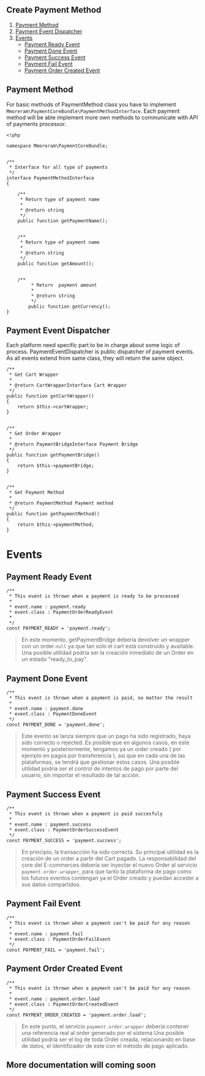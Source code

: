 Create Payment Method
-----

1. [Payment Method](#payment-method)
2. [Payment Event Dispatcher](#payment-event-dispatcher)
3. [Events](#events)
    * [Payment Ready Event](#payment-ready-event)
    * [Payment Done Event](#payment-done-event)
    * [Payment Success Event](#payment-success-event)
    * [Payment Fail Event](#payment-fail-event)
    * [Payment Order Created Event](#payment-order-created-event)

## Payment Method

For basic methods of PaymentMethod class you have to implement `Mmoreram\PaymentCoreBundle\PaymentMethodInterface`. Each payment method will be able implement more own methods to communicate with API of payments processor.

    <!php

    namespace Mmoreram\PaymentCoreBundle;


    /**
     * Interface for all type of payments
     */
    interface PaymentMethodInterface
    {

        /**
         * Return type of payment name
         *
         * @return string
         */
        public function getPaymentName();


        /**
         * Return type of payment name
         *
         * @return string
         */
        public function getAmount();


        /**
             * Return  payment amount
             *
             * @return string
             */
            public function getCurrency();
    }

## Payment Event Dispatcher

Each platform need specific part to be in charge about some logic of process. PaymentEventDispatcher is public dispatcher of payment events. As all events extend from same class, they will return the same object.

    /**
     * Get Cart Wrapper
     *
     * @return CartWrapperInterface Cart Wrapper
     */
    public function getCartWrapper()
    {
        return $this->cartWrapper;
    }


    /**
     * Get Order Wrapper
     *
     * @return PaymentBridgeInterface Payment Bridge
     */
    public function getPaymentBridge()
    {
        return $this->paymentBridge;
    }


    /**
     * Get Payment Method
     *
     * @return PaymentMethod Payment method
     */
    public function getPaymentMethod()
    {
        return $this->paymentMethod;
    }

# Events

## Payment Ready Event

    /**
     * This event is thrown when a payment is ready to be processed
     *
     * event.name : payment.ready
     * event.class : PaymentOrderReadyEvent
     *
     */
    const PAYMENT_READY = 'payment.ready';

> En este momento, getPaymentBridge debería devolver un wrapper con un order `null` ya que tan solo el cart está construido y available.
> Una posible utilidad podría ser la creación inmediato de un Order en un estado "ready_to_pay".

## Payment Done Event

    /**
     * This event is thrown when a payment is paid, no matter the result
     *
     * event.name : payment.done
     * event.class : PaymentDoneEvent
     */
    const PAYMENT_DONE = 'payment.done';

> Este evento se lanza siempre que un pago ha sido registrado, haya sido correcto o rejected.
> Es posible que en algunos casos, en este momento y posteriormente, tengamos ya un order creado ( por ejemplo en pagos por transferencia ), asi que en cada una de las plataformas, se tendrá que gestionar estos casos.
> Una posible utilidad podría ser el control de intentos de pago por parte del usuario, sin importar el resultado de tal acción.

## Payment Success Event

    /**
     * This event is thrown when a payment is paid succesfuly
     *
     * event.name : payment.success
     * event.class : PaymentOrderSuccessEvent
     */
    const PAYMENT_SUCCESS = 'payment.success';

> En principio, la transacción ha sido correcta.
> Su principal utilidad es la creación de un order a partir del Cart pagado.
> La responsabilidad del core del E-commerces debería ser inyectar el nuevo Order al servicio `payment.order.wrapper`, para que tanto la plataforma de pago como los futuros eventos contengan ya el Order creado y puedan acceder a sus datos compartidos.

## Payment Fail Event

    /**
     * This event is thrown when a payment can't be paid for any reason
     *
     * event.name : payment.fail
     * event.class : PaymentOrderFailEvent
     */
    const PAYMENT_FAIL = 'payment.fail';

## Payment Order Created Event

    /**
     * This event is thrown when a payment can't be paid for any reason
     *
     * event.name : payment.order.load
     * event.class : PaymentOrderCreatedEvent
     */
    const PAYMENT_ORDER_CREATED = 'payment.order.load';

> En este punto, el servicio `payment.order.wrapper` debería contener una referencia real al order generado por el sistema
> Una posible utilidad podría ser el log de toda Order creada, relacionando en base de datos, el identificador de este con el método de pago aplicado.


## More documentation will coming soon